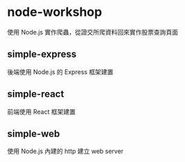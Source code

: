 # node-workshop

使用 Node.js 實作爬蟲，從證交所爬資料回來實作股票查詢頁面

## simple-express

後端使用 Node.js 的 Express 框架建置

## simple-react

前端使用 React 框架建置

## simple-web

使用 Node.js 內建的 http 建立 web server
